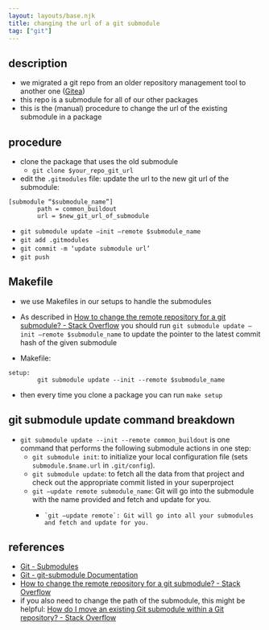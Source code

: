 ```yaml
---
layout: layouts/base.njk
title: changing the url of a git submodule
tag: ["git"]
---
```


## description

- we migrated a git repo from an older repository management tool to another one ([Gitea](https://gitea.io/))
- this repo is a submodule for all of our other packages
- this is the (manual) procedure to change the url of the existing submodule in a package

## procedure

- clone the package that uses the old submodule
  - `git clone $your_repo_git_url`
- edit the `.gitmodules` file: update the url to the new git url of the submodule:

```
[submodule “$submodule_name”]
        path = common_buildout
        url = $new_git_url_of_submodule
```

- `git submodule update —init —remote $submodule_name`
- `git add .gitmodules`
- `git commit -m ‘update submodule url’`
- `git push`

## Makefile

- we use Makefiles in our setups to handle the submodules
- As described in [How to change the remote repository for a git submodule? - Stack Overflow](https://stackoverflow.com/questions/913701/how-to-change-the-remote-repository-for-a-git-submodule)
  you should run
  `git submodule update —init —remote $submodule_name`
  to update the pointer to the latest commit hash of the given submodule

- Makefile:

```
setup:
        git submodule update --init --remote $submodule_name
```

- then every time you clone a package you can run `make setup`

## git submodule update command breakdown

- `git submodule update --init --remote common_buildout` is one command that performs the following submodule actions in one step:
  - `git submodule init`: to initialize your local configuration file (sets `submodule.$name.url` in `.git/config`).
  - `git submodule update`: to fetch all the data from that project and check out the appropriate commit listed in your superproject
  - `git —update remote submodule_name`: Git will go into the submodule with the name provided and fetch and update for you.
    -     `git —update remote`: Git will go into all your submodules and fetch and update for you.

## references

- [Git - Submodules](https://git-scm.com/book/en/v2/Git-Tools-Submodules)
- [Git - git-submodule Documentation](https://git-scm.com/docs/git-submodule)
- [How to change the remote repository for a git submodule? - Stack Overflow](https://stackoverflow.com/questions/913701/how-to-change-the-remote-repository-for-a-git-submodule)
- if you also need to change the path of the submodule, this might be helpful: [How do I move an existing Git submodule within a Git repository? - Stack Overflow](https://stackoverflow.com/questions/4604486/how-do-i-move-an-existing-git-submodule-within-a-git-repository)
